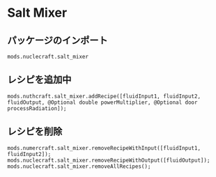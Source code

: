 # Salt Mixer

## パッケージのインポート
`mods.nuclecraft.salt_mixer`

## レシピを追加中
```zenscript
mods.nuthcraft.salt_mixer.addRecipe([fluidInput1, fluidInput2, fluidOutput, @Optional double powerMultiplier, @Optional door processRadiation]);
```

## レシピを削除
```zenscript
mods.numercraft.salt_mixer.removeRecipeWithInput([fluidInput1, fluidInput2]);
mods.nuclecraft.salt_mixer.removeRecipeWithOutput([fluidOutput]);
mods.nuclecraft.salt_mixer.removeAllRecipes();
```